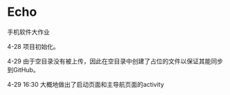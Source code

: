 # Echo
手机软件大作业

4-28  项目初始化。

4-29  由于空目录没有被上传，因此在空目录中创建了占位的文件以保证其能同步到GitHub。

4-29 16:30  大概地做出了启动页面和主导航页面的activity
